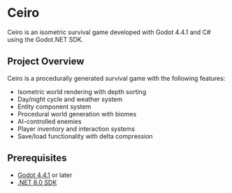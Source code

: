 # Ceiro

Ceiro is an isometric survival game developed with Godot 4.4.1 and C# using the Godot.NET SDK.

## Project Overview

Ceiro is a procedurally generated survival game with the following features:
- Isometric world rendering with depth sorting
- Day/night cycle and weather system
- Entity component system
- Procedural world generation with biomes
- AI-controlled enemies
- Player inventory and interaction systems
- Save/load functionality with delta compression

## Prerequisites

- [Godot 4.4.1](https://godotengine.org/download) or later
- [.NET 8.0 SDK](https://dotnet.microsoft.com/download/dotnet/8.0)
